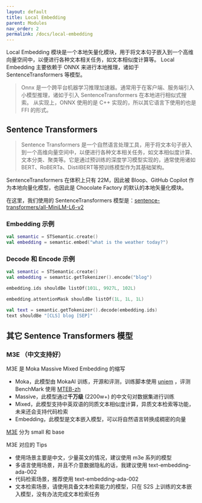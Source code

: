 ```yaml
---
layout: default
title: Local Embedding
parent: Modules
nav_order: 2
permalink: /docs/local-embedding
---
```


Local Embedding 模块是一个本地矢量化模块，用于将文本句子嵌入到一个高维向量空间中，以便进行各种文本相关任务，如文本相似度计算等。
Local Embedding
主要依赖于 ONNX 来进行本地推理，诸如于 SentenceTransformers 等模型。

> Onnx 是一个跨平台机器学习推理加速器。通常用于在客户端、服务端引入小模型推理，诸如于引入 SentenceTransformers 在本地进行相似式搜索。
> 从实现上，ONNX 使用的是 C++ 实现的，所以其它语言下使用的也是 FFI 的形式。

## Sentence Transformers

> Sentence Transformers 是一个自然语言处理工具，用于将文本句子嵌入到一个高维向量空间中，以便进行各种文本相关任务，如文本相似度计算、
> 文本分类、聚类等。它是通过预训练的深度学习模型实现的，通常使用诸如BERT、RoBERTa、DistilBERT等预训练模型作为其基础架构。

SentenceTransformers 在体积上只有 22M，因此被 Bloop、GitHub Copilot 作为本地向量化模型，也因此是 Chocolate Factory
的默认的本地矢量化模块。

在这里，我们使用的 SentenceTransformers 模型是：[sentence-transformers/all-MiniLM-L6-v2](https://huggingface.co/sentence-transformers/all-MiniLM-L6-v2)

### Embedding 示例

```kotlin
val semantic = STSemantic.create()
val embedding = semantic.embed("what is the weather today?")
```

### Decode 和 Encode 示例

```kotlin
val semantic = STSemantic.create()
val embedding = semantic.getTokenizer().encode("blog")

embedding.ids shouldBe listOf(101L, 9927L, 102L)

embedding.attentionMask shouldBe listOf(1L, 1L, 1L)

val text = semantic.getTokenizer().decode(embedding.ids)
text shouldBe "[CLS] blog [SEP]"
```

## 其它 Sentence Transformers 模型

### M3E  （中文支持好）

M3E 是 Moka Massive Mixed Embedding 的缩写

- Moka，此模型由 MokaAI 训练，开源和评测，训练脚本使用 [uniem](https://github.com/wangyuxinwhy/uniem/blob/main/scripts/train_m3e.py) ，评测 BenchMark 使用 [MTEB-zh](https://github.com/wangyuxinwhy/uniem/tree/main/mteb-zh)
- Massive，此模型通过**千万级** (2200w+) 的中文句对数据集进行训练
- Mixed，此模型支持中英双语的同质文本相似度计算，异质文本检索等功能，未来还会支持代码检索
- Embedding，此模型是文本嵌入模型，可以将自然语言转换成稠密的向量

[M3E](https://huggingface.co/moka-ai/m3e-base) 分为 small 和 base

M3E 对应的 Tips

- 使用场景主要是中文，少量英文的情况，建议使用 m3e 系列的模型
- 多语言使用场景，并且不介意数据隐私的话，我建议使用 text-embedding-ada-002
- 代码检索场景，推荐使用 text-embedding-ada-002
- 文本检索场景，请使用具备文本检索能力的模型，只在 S2S 上训练的文本嵌入模型，没有办法完成文本检索任务
